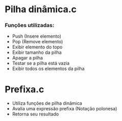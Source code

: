 # Pilha dinâmica.c
###  Funções utilizadas:

   - Push (Insere elemento)
   - Pop  (Remove elemento)
   - Exibir elemento do topo
   - Exibir tamanho da pilha
   - Apagar a pilha
   - Testar se a pilha está vazia
   - Exibir todos os elementos da pilha
  
# Prefixa.c
  - Utiliza funções de pilha dinâmica
  - Avalia uma expressão prefixa (Notação polonesa)
  - Retorna seu resultado
  
